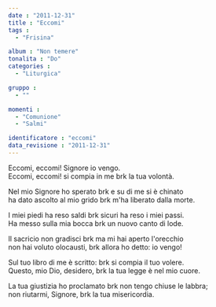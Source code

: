 ```yaml
---
date : "2011-12-31"
title : "Eccomi"
tags : 
  - "Frisina"

album : "Non temere"
tonalita : "Do"
categories : 
  - "Liturgica"

gruppo : 
  - ""

momenti : 
  - "Comunione"
  - "Salmi"

identificatore : "eccomi"
data_revisione : "2011-12-31"
---
```

  
  
  
Eccomi, eccomi! Signore io vengo.    
Eccomi, eccomi! si compia in me brk la tua volontà.    
  
  
  
Nel mio Signore ho sperato brk e su di me si è chinato  
ha dato ascolto al mio grido brk m'ha liberato dalla morte.  
  
  
  
  
I miei piedi ha reso saldi brk sicuri ha reso i miei passi.  
Ha messo sulla mia bocca brk un nuovo canto di lode.  
  
  
  
  
Il sacricio non gradisci brk ma mi hai aperto l'orecchio  
non hai voluto olocausti, brk allora ho detto: io vengo!  
  
  
  
  
Sul tuo libro di me è scritto: brk si compia il tuo volere.  
Questo, mio Dio, desidero, brk la tua legge è nel mio cuore.  
  
  
  
  
La tua giustizia ho proclamato brk non tengo chiuse le labbra;  
non riutarmi, Signore, brk la tua misericordia.  
  
  
  
  
